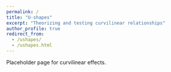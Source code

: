 ```yaml
---
permalink: /
title: "U-shapes"
excerpt: "Theorizing and testing curvilinear relationships"
author_profile: true
redirect_from: 
  - /ushapes/
  - /ushapes.html
---
```


Placeholder page for curvilinear effects.
